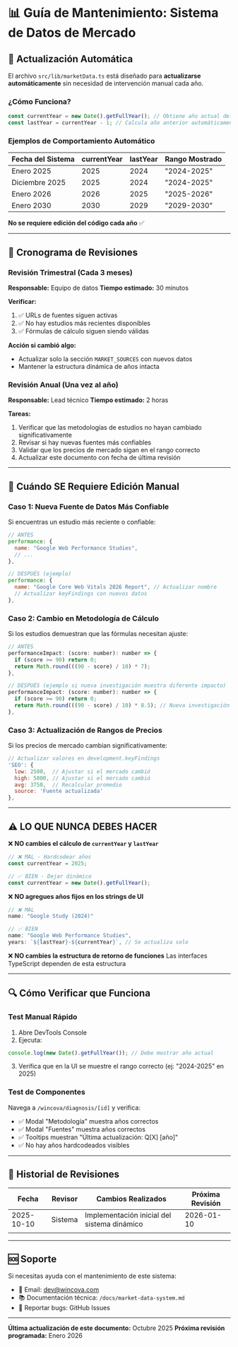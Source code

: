# 📊 Guía de Mantenimiento: Sistema de Datos de Mercado

## 🤖 Actualización Automática

El archivo `src/lib/marketData.ts` está diseñado para **actualizarse automáticamente** sin necesidad de intervención manual cada año.

### ¿Cómo Funciona?

```javascript
const currentYear = new Date().getFullYear(); // Obtiene año actual del sistema
const lastYear = currentYear - 1; // Calcula año anterior automáticamente
```

### Ejemplos de Comportamiento Automático

| Fecha del Sistema | currentYear | lastYear | Rango Mostrado |
|-------------------|-------------|----------|----------------|
| Enero 2025        | 2025        | 2024     | "2024-2025"    |
| Diciembre 2025    | 2025        | 2024     | "2024-2025"    |
| Enero 2026        | 2026        | 2025     | "2025-2026"    |
| Enero 2030        | 2030        | 2029     | "2029-2030"    |

**No se requiere edición del código cada año** ✅

---

## 📅 Cronograma de Revisiones

### Revisión Trimestral (Cada 3 meses)
**Responsable:** Equipo de datos
**Tiempo estimado:** 30 minutos

**Verificar:**
1. ✅ URLs de fuentes siguen activas
2. ✅ No hay estudios más recientes disponibles
3. ✅ Fórmulas de cálculo siguen siendo válidas

**Acción si cambió algo:**
- Actualizar solo la sección `MARKET_SOURCES` con nuevos datos
- Mantener la estructura dinámica de años intacta

### Revisión Anual (Una vez al año)
**Responsable:** Lead técnico
**Tiempo estimado:** 2 horas

**Tareas:**
1. Verificar que las metodologías de estudios no hayan cambiado significativamente
2. Revisar si hay nuevas fuentes más confiables
3. Validar que los precios de mercado sigan en el rango correcto
4. Actualizar este documento con fecha de última revisión

---

## 🔧 Cuándo SE Requiere Edición Manual

### Caso 1: Nueva Fuente de Datos Más Confiable
Si encuentras un estudio más reciente o confiable:

```javascript
// ANTES
performance: {
  name: "Google Web Performance Studies",
  // ...
},

// DESPUÉS (ejemplo)
performance: {
  name: "Google Core Web Vitals 2026 Report", // Actualizar nombre
  // Actualizar keyFindings con nuevos datos
},
```

### Caso 2: Cambio en Metodología de Cálculo
Si los estudios demuestran que las fórmulas necesitan ajuste:

```javascript
// ANTES
performanceImpact: (score: number): number => {
  if (score >= 90) return 0;
  return Math.round(((90 - score) / 10) * 7);
},

// DESPUÉS (ejemplo si nueva investigación muestra diferente impacto)
performanceImpact: (score: number): number => {
  if (score >= 90) return 0;
  return Math.round(((90 - score) / 10) * 8.5); // Nueva investigación mostró 8.5%
},
```

### Caso 3: Actualización de Rangos de Precios
Si los precios de mercado cambian significativamente:

```javascript
// Actualizar valores en development.keyFindings
'SEO': { 
  low: 2500,  // Ajustar si el mercado cambió
  high: 5000, // Ajustar si el mercado cambió
  avg: 3750,  // Recalcular promedio
  source: 'Fuente actualizada'
},
```

---

## ⚠️ LO QUE NUNCA DEBES HACER

❌ **NO cambies el cálculo de `currentYear` y `lastYear`**
```javascript
// ❌ MAL - Hardcodear años
const currentYear = 2025; 

// ✅ BIEN - Dejar dinámico
const currentYear = new Date().getFullYear();
```

❌ **NO agregues años fijos en los strings de UI**
```javascript
// ❌ MAL
name: "Google Study (2024)"

// ✅ BIEN
name: "Google Web Performance Studies",
years: `${lastYear}-${currentYear}`, // Se actualiza solo
```

❌ **NO cambies la estructura de retorno de funciones**
Las interfaces TypeScript dependen de esta estructura

---

## 🔍 Cómo Verificar que Funciona

### Test Manual Rápido
1. Abre DevTools Console
2. Ejecuta:
```javascript
console.log(new Date().getFullYear()); // Debe mostrar año actual
```
3. Verifica que en la UI se muestre el rango correcto (ej: "2024-2025" en 2025)

### Test de Componentes
Navega a `/wincova/diagnosis/[id]` y verifica:
- ✅ Modal "Metodología" muestra años correctos
- ✅ Modal "Fuentes" muestra años correctos
- ✅ Tooltips muestran "Última actualización: Q[X] [año]"
- ✅ No hay años hardcodeados visibles

---

## 📝 Historial de Revisiones

| Fecha | Revisor | Cambios Realizados | Próxima Revisión |
|-------|---------|-------------------|------------------|
| 2025-10-10 | Sistema | Implementación inicial del sistema dinámico | 2026-01-10 |
| | | | |

---

## 🆘 Soporte

Si necesitas ayuda con el mantenimiento de este sistema:
- 📧 Email: dev@wincova.com
- 📚 Documentación técnica: `/docs/market-data-system.md`
- 🐛 Reportar bugs: GitHub Issues

---

**Última actualización de este documento:** Octubre 2025
**Próxima revisión programada:** Enero 2026
